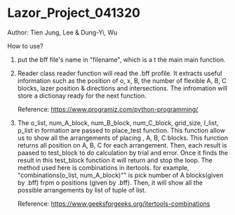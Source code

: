 # Lazor_Project_041320
Author: Tien Jung, Lee & Dung-Yi, Wu

How to use?

1. put the bff file's name in "filename", which is a t the main main function.

2. Reader class reader function will read the .bff profile. It extracts 
   useful information such as the position of o, x, B, the number of flexible
   A, B, C blocks, lazer position & directions and intersections. The
   infromation will store  a dictionay ready for the next function.

   Reference: https://www.programiz.com/python-programming/

3. The o_list, num_A_block, num_B_block, num_C_block, grid_size,
   l_list, p_list in formation are passed to place_test function.
   This function allow us to show all the arrangements of placing
   , A, B, C blocks. This function returns all position on A, B, C
   for each arrangement. Then, each result is paased to test_block
   to do calculation by trial and error. Once it finds the result in
   this test_block function it will return and stop the loop.
   The method used here is combinations in itertools. for example,
   "combinations(o_list, num_A_block)"" is pick number of A blocks(given by
   .bff) frpm o positions (given by .bff). Then, it will show all the possible
   arrangements by list of tuple of list.

   Reference: https://www.geeksforgeeks.org/itertools-combinations
